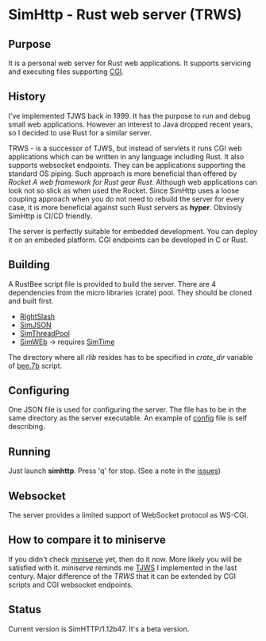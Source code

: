 # SimHttp - Rust web server (TRWS)
## Purpose
It is a personal web server for Rust web applications. It supports servicing and executing 
files supporting [CGI](https://www.rfc-editor.org/rfc/rfc3875).
## History
I've implemented TJWS back in 1999. It has the purpose to run and debug small web applications. 
However an interest to Java dropped recent years, so I decided to use Rust for a similar server.

TRWS - is a successor of TJWS, but instead of servlets it runs CGI web applications which can be written in
any language including Rust. It also supports websocket endpoints. They can be applications
supporting the standard OS piping. Such approach is more beneficial than offered by *Rocket A web framework for Rust gear Rust*. 
Although web applications can look not so slick as when used the Rocket. Since SimHttp uses a loose coupling approach when
you do not need to rebuild the server for every case, it is more beneficial against such Rust servers as
**hyper**. 
Obviosly SimHttp is CI/CD friendly.

The server is perfectly suitable for embedded development. You can deploy it on an embeded platform. CGI endpoints can be
developed in C or Rust.

## Building
A RustBee script file is provided to build the server. There are 4 dependencies from the
micro libraries (crate) pool. They should be cloned and built first.
- [RightSlash](https://github.com/vernisaz/right_slash)
- [SimJSON](https://github.com/vernisaz/simjson)
- [SimThreadPool](https://github.com/vernisaz/simtpool)
- [SimWEb](https://github.com/vernisaz/simweb) -> requires [SimTime](https://github.com/vernisaz/simtime)

The directory where all *rlib* resides has to be specified in *crate_dir* variable of
[bee.7b](https://github.com/vernisaz/simhttp/blob/master/bee.7b) script.

## Configuring
One JSON file is used for configuring the server. The file has to be in the same directory as the server executable.
An example of [config](https://github.com/vernisaz/simhttp/blob/master/env.conf) file is self describing. 

## Running
Just launch **simhttp**. Press 'q' for stop. (See a note in the [issues](https://github.com/vernisaz/simhttp/blob/master/issues.md))

## Websocket
The server provides a limited support of WebSocket protocol as WS-CGI.

## How to compare it to miniserve
If you didn't check [miniserve](https://github.com/svenstaro/miniserve/tree/master) yet, then do it now. More likely you will be satisfied with it.
_miniserve_ reminds me [TJWS](https://tjws.sf.net) I implemented in the last century. Major difference of the _TRWS_ that it can be extended by CGI scripts
and CGI websocket endpoints.

## Status
Current version is SimHTTP/1.12b47. It's a beta version.
